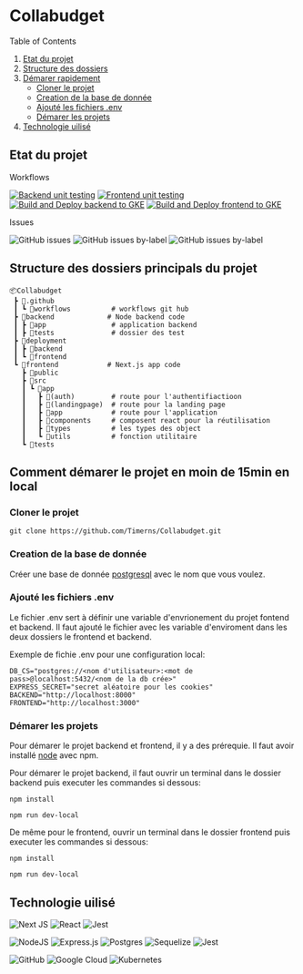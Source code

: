 # Collabudget


  <summary>Table of Contents</summary>
  <ol>
    <li>
      <a href="#Etat-du-projet">Etat du projet</a>
    </li>
    <li><a href="#Structure-des-dossiers-principals-du-projet">Structure des dossiers</a></li>
    <li>
      <a href="#getting-started">Démarer rapidement</a>
      <ul>
      <li><a href="#Cloner-le-projet">Cloner le projet</a></li>
        <li><a href="#Creation-de-la-base-de-donnée">Creation de la base de donnée</a></li>
        <li><a href="#Ajouté-les-fichiers-.env">Ajouté les fichiers .env</a></li>
        <li><a href="#Démarer-les-projets">Démarer les projets</a></li>
      </ul>
    </li>
    <li>
      <a href="#Technologie-uilisé">Technologie uilisé</a>
    </li>
    
  </ol>


## Etat du projet
Workflows

  [![Backend unit testing](https://github.com/Timerns/Collabudget/actions/workflows/ut_backend.yml/badge.svg)](https://github.com/Timerns/Collabudget/actions/workflows/ut_backend.yml)
  [![Frontend unit testing](https://github.com/Timerns/Collabudget/actions/workflows/ut_frontend.yml/badge.svg)](https://github.com/Timerns/Collabudget/actions/workflows/ut_frontend.yml)
  [![Build and Deploy backend to GKE](https://github.com/Timerns/Collabudget/actions/workflows/google_backend.yml/badge.svg)](https://github.com/Timerns/Collabudget/actions/workflows/google_backend.yml)
  [![Build and Deploy frontend to GKE](https://github.com/Timerns/Collabudget/actions/workflows/google_frontend.yml/badge.svg)](https://github.com/Timerns/Collabudget/actions/workflows/google_frontend.yml)

Issues

![GitHub issues](https://img.shields.io/github/issues/timerns/Collabudget?label=GitHub%20total%20issues)
![GitHub issues by-label](https://img.shields.io/github/issues/timerns/Collabudget/frontend)
![GitHub issues by-label](https://img.shields.io/github/issues/timerns/Collabudget/backend)

## Structure des dossiers principals du projet
```
📦Collabudget
 ┣ 📂.github
 ┃ ┗ 📂workflows          # workflows git hub
 ┣ 📂backend             # Node backend code
 ┃ ┣ 📂app                # application backend
 ┃ ┣ 📂tests              # dossier des test
 ┣ 📂deployment
 ┃ ┣ 📂backend
 ┃ ┗ 📂frontend
 ┗ 📂frontend            # Next.js app code
   ┣ 📂public
   ┣ 📂src
   ┃ ┗ 📂app             
   ┃   ┣ 📂(auth)         # route pour l'authentifiactioon
   ┃   ┣ 📂(landingpage)  # route pour la landing page
   ┃   ┣ 📂app            # route pour l'application
   ┃   ┣ 📂components     # composent react pour la réutilisation
   ┃   ┣ 📂types          # les types des object
   ┃   ┗ 📂utils          # fonction utilitaire
   ┗ 📂tests
```

## Comment démarer le projet en moin de 15min en local

### Cloner le projet

```
git clone https://github.com/Timerns/Collabudget.git
```


### Creation de la base de donnée

Créer une base de donnée [postgresql](https://www.postgresql.org/download/) avec le nom que vous voulez. 

### Ajouté les fichiers .env

Le fichier .env sert à définir une variable d'envrionement du projet fontend et backend. Il faut ajouté le fichier avec les variable d'enviroment dans les deux dossiers le frontend et backend.

Exemple de fichie .env pour une configuration local:
```{bash}
DB_CS="postgres://<nom d'utilisateur>:<mot de pass>@localhost:5432/<nom de la db crée>"
EXPRESS_SECRET="secret aléatoire pour les cookies"
BACKEND="http://localhost:8000"
FRONTEND="http://localhost:3000"
```

### Démarer les projets 

Pour démarer le projet backend et frontend, il y a des prérequie. Il faut avoir installé  [node](https://nodejs.org/en/download) avec npm.  

Pour démarer le projet backend, il faut ouvrir un terminal dans le dossier backend puis executer les commandes si dessous: 

```
npm install
```
```
npm run dev-local
```

De même pour le frontend, ouvrir un terminal dans le dossier frontend puis executer les commandes si dessous:

```
npm install
```
```
npm run dev-local
```

## Technologie uilisé
![Next JS](https://img.shields.io/badge/Next-black?style=for-the-badge&logo=next.js&logoColor=white)
![React](https://img.shields.io/badge/react-%2320232a.svg?style=for-the-badge&logo=react&logoColor=%2361DAFB) ![Jest](https://img.shields.io/badge/-jest-%23C21325?style=for-the-badge&logo=jest&logoColor=white)

![NodeJS](https://img.shields.io/badge/node.js-6DA55F?style=for-the-badge&logo=node.js&logoColor=white)
![Express.js](https://img.shields.io/badge/express.js-%23404d59.svg?style=for-the-badge&logo=express&logoColor=%2361DAFB)
![Postgres](https://img.shields.io/badge/postgres-%23316192.svg?style=for-the-badge&logo=postgresql&logoColor=white)
![Sequelize](https://img.shields.io/badge/Sequelize-52B0E7?style=for-the-badge&logo=Sequelize&logoColor=white) ![Jest](https://img.shields.io/badge/-jest-%23C21325?style=for-the-badge&logo=jest&logoColor=white)

![GitHub](https://img.shields.io/badge/github-%23121011.svg?style=for-the-badge&logo=github&logoColor=white) ![Google Cloud](https://img.shields.io/badge/GoogleCloud-%234285F4.svg?style=for-the-badge&logo=google-cloud&logoColor=white) ![Kubernetes](https://img.shields.io/badge/kubernetes-%23326ce5.svg?style=for-the-badge&logo=kubernetes&logoColor=white)